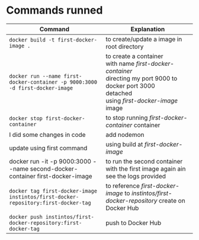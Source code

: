 # Commands runned

| Command                                                                            | Explanation                                                                                                                                                                     |
| ---------------------------------------------------------------------------------- | ------------------------------------------------------------------------------------------------------------------------------------------------------------------------------- |
| `docker build -t first-docker-image .`                                             | to create/update a image in root directory                                                                                                                                      |
| `docker run --name first-docker-container -p 9000:3000 -d first-docker-image`      | to create a container <br/> with name <i>first-docker-container</i> <br/> directing my port 9000 to docker port 3000 <br/> detached <br/> using <i>first-docker-image</i> image |
| `docker stop first-docker-container`                                               | to stop running <i>first-docker-container</i> container                                                                                                                         |
| I did some changes in code                                                         | add nodemon                                                                                                                                                                     |
| update using first command                                                         | using build at <i>first-docker-image</i>                                                                                                                                        |
| docker run -it -p 9000:3000 --name second-docker-container first-docker-image      | to run the second container with the first image again ain see the logs provided                                                                                                |
| `docker tag first-docker-image instintos/first-docker-repository:first-docker-tag` | to reference <i>first-docker-image</i> to <i>instintos/first-docker-repository</i> create on Docker Hub                                                                         |
| `docker push instintos/first-docker-repository:first-docker-tag`                   | push to Docker Hub                                                                                                                                                              |
